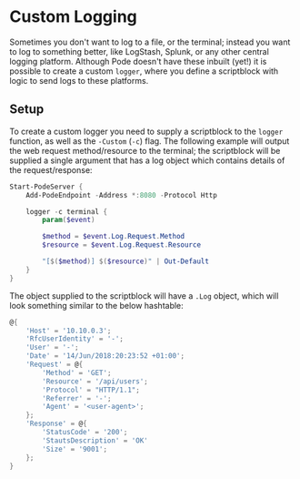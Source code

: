 # Custom Logging

Sometimes you don't want to log to a file, or the terminal; instead you want to log to something better, like LogStash, Splunk, or any other central logging platform. Although Pode doesn't have these inbuilt (yet!) it is possible to create a custom `logger`, where you define a scriptblock with logic to send logs to these platforms.

## Setup

To create a custom logger you need to supply a scriptblock to the `logger` function, as well as the `-Custom` (`-c`) flag. The following example will output the web request method/resource to the terminal; the scriptblock will be supplied a single argument that has a log object which contains details of the request/response:

```powershell
Start-PodeServer {
    Add-PodeEndpoint -Address *:8080 -Protocol Http

    logger -c terminal {
        param($event)

        $method = $event.Log.Request.Method
        $resource = $event.Log.Request.Resource

        "[$($method)] $($resource)" | Out-Default
    }
}
```

The object supplied to the scriptblock will have a `.Log` object, which will look something similar to the below hashtable:

```powershell
@{
    'Host' = '10.10.0.3';
    'RfcUserIdentity' = '-';
    'User' = '-';
    'Date' = '14/Jun/2018:20:23:52 +01:00';
    'Request' = @{
        'Method' = 'GET';
        'Resource' = '/api/users';
        'Protocol' = "HTTP/1.1";
        'Referrer' = '-';
        'Agent' = '<user-agent>';
    };
    'Response' = @{
        'StatusCode' = '200';
        'StautsDescription' = 'OK'
        'Size' = '9001';
    };
}
```